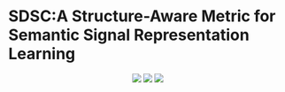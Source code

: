 # SDSC:A Structure-Aware Metric for Semantic Signal Representation Learning


<p align="center">
<a href="https://ign0relee.github.io/sdsc" style="text-decoration: none;">
<img  src="https://img.shields.io/badge/%20-Project Pages-97979A?style=flat-square&logo=gitbook&logoColor=FFFFFF&labelColor=181717"/>
</a>
<a href="." style="text-decoration: none;">
<img  src="https://img.shields.io/badge/%20-Paper-97979A?style=flat-square&logo=readthedocs&logoColor=FFFFFF&labelColor=8CA1AF"/>
</a>
<a href="https://arxiv.org/abs/2507.14516" style="text-decoration: none;">
<img  src="https://img.shields.io/badge/%20-arXiv-97979A?style=flat-square&logo=arXiv&logoColor=FFFFFF&labelColor=B31B1B"/>
</a>   
</p>
